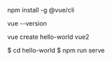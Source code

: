 npm install -g @vue/cli


vue --version

vue create hello-world
vue2 

 $ cd hello-world
 $ npm run serve